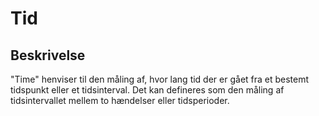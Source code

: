 # Tid

## Beskrivelse

"Time" henviser til den måling af, hvor lang tid der er gået fra et bestemt tidspunkt eller et tidsinterval. Det kan defineres som den måling af tidsintervallet mellem to hændelser eller tidsperioder.
